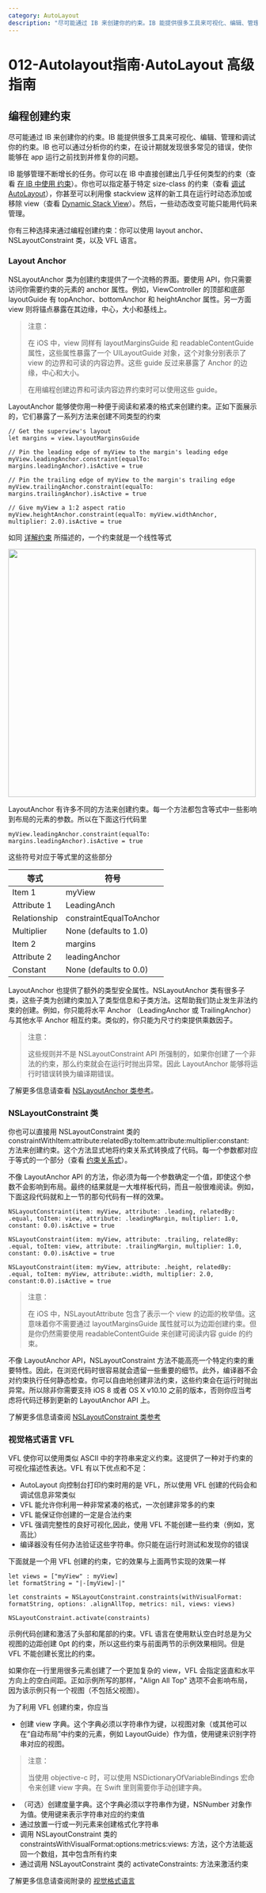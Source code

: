 ```yaml
---
category: AutoLayout
description: "尽可能通过 IB 来创建你的约束。IB 能提供很多工具来可视化、编辑、管理和调试你的约束。IB 也可以通过分析你的约束，在设计期就发现很多常见的错误，使你能够在 app 运行之前找到并修复你的问题。"
---
```


# 012-Autolayout指南·AutoLayout 高级指南

## 编程创建约束

尽可能通过 IB 来创建你的约束。IB 能提供很多工具来可视化、编辑、管理和调试你的约束。IB 也可以通过分析你的约束，在设计期就发现很多常见的错误，使你能够在 app 运行之前找到并修复你的问题。

IB 能够管理不断增长的任务。你可以在 IB 中直接创建出几乎任何类型的约束（查看 [在 IB 中使用 约束](https://developer.apple.com/library/content/documentation/UserExperience/Conceptual/AutolayoutPG/WorkingwithConstraintsinInterfaceBuidler.html#//apple_ref/doc/uid/TP40010853-CH10-SW1)）。你也可以指定基于特定 size-class 的约束（查看 [调试 AutoLayout](https://developer.apple.com/library/content/documentation/UserExperience/Conceptual/AutolayoutPG/TypesofErrors.html#//apple_ref/doc/uid/TP40010853-CH22-SW1)），你甚至可以利用像 stackview 这样的新工具在运行时动态添加或移除 view（查看 [Dynamic Stack View](https://developer.apple.com/library/content/documentation/UserExperience/Conceptual/AutolayoutPG/LayoutUsingStackViews.html#//apple_ref/doc/uid/TP40010853-CH11-SW19)）。然后，一些动态改变可能只能用代码来管理。

你有三种选择来通过编程创建约束：你可以使用 layout anchor、 NSLayoutConstraint 类，以及 VFL 语言。

### Layout Anchor

NSLayoutAnchor 类为创建约束提供了一个流畅的界面。要使用 API，你只需要访问你需要约束的元素的 anchor 属性。例如，ViewController 的顶部和底部 layoutGuide 有 topAnchor、bottomAnchor 和 heightAnchor 属性。另一方面 view 则将锚点暴露在其边缘，中心，大小和基线上。

> 注意：
> 
> 在 iOS 中，view 同样有 layoutMarginsGuide 和 readableContentGuide 属性，这些属性暴露了一个 UILayoutGuide 对象，这个对象分别表示了 view 的边界和可读的内容边界。这些 guide 反过来暴露了 Anchor 的边缘，中心和大小。
> 
> 在用编程创建边界和可读内容边界约束时可以使用这些 guide。

LayoutAnchor 能够使你用一种便于阅读和紧凑的格式来创建约束。正如下面展示的，它们暴露了一系列方法来创建不同类型的约束

```objective_c
// Get the superview's layout
let margins = view.layoutMarginsGuide
 
// Pin the leading edge of myView to the margin's leading edge
myView.leadingAnchor.constraint(equalTo: margins.leadingAnchor).isActive = true
 
// Pin the trailing edge of myView to the margin's trailing edge
myView.trailingAnchor.constraint(equalTo: margins.trailingAnchor).isActive = true
 
// Give myView a 1:2 aspect ratio
myView.heightAnchor.constraint(equalTo: myView.widthAnchor, multiplier: 2.0).isActive = true
```

如同 [详解约束](https://developer.apple.com/library/content/documentation/UserExperience/Conceptual/AutolayoutPG/AnatomyofaConstraint.html#//apple_ref/doc/uid/TP40010853-CH9-SW1) 所描述的，一个约束就是一个线性等式

<img src="https://developer.apple.com/library/content/documentation/UserExperience/Conceptual/AutolayoutPG/Art/view_formula_2x.png" width=500>

LayoutAnchor 有许多不同的方法来创建约束。每一个方法都包含等式中一些影响到布局的元素的参数。所以在下面这行代码里

```objective_c
myView.leadingAnchor.constraint(equalTo: margins.leadingAnchor).isActive = true
```

这些符号对应于等式里的这些部分

|等式|符号|
|---|---|
|Item 1|myView|
|Attribute 1|LeadingAnch|
|Relationship|constraintEqualToAnchor|
|Multiplier|None (defaults to 1.0)|
|Item 2|margins|
|Attribute 2|leadingAnchor|
|Constant|None (defaults to 0.0)|

LayoutAnchor 也提供了额外的类型安全属性。NSLayoutAnchor 类有很多子类，这些子类为创建约束加入了类型信息和子类方法。这帮助我们防止发生非法约束的创建。例如，你只能将水平 Anchor （LeadingAnchor 或 TrailingAnchor）与其他水平 Anchor 相互约束。类似的，你只能为尺寸约束提供乘数因子。

> 注意：
> 
> 这些规则并不是 NSLayoutConstraint API 所强制的，如果你创建了一个非法的约束，那么约束就会在运行时抛出异常。因此 LayoutAnchor 能够将运行时错误转换为编译期错误。

了解更多信息请查看 [NSLayoutAnchor 类参考](https://developer.apple.com/documentation/appkit/nslayoutanchor)。

### NSLayoutConstraint 类

你也可以直接用 NSLayoutConstraint 类的 constraintWithItem:attribute:relatedBy:toItem:attribute:multiplier:constant: 方法来创建约束。这个方法显式地将约束关系式转换成了代码。每一个参数都对应于等式的一个部分（查看 [约束关系式](https://developer.apple.com/library/content/documentation/UserExperience/Conceptual/AutolayoutPG/AnatomyofaConstraint.html#//apple_ref/doc/uid/TP40010853-CH9-SW2)）。

不像 LayoutAnchor API 的方法，你必须为每一个参数确定一个值，即使这个参数不会影响到布局。最终的结果就是一大堆样板代码，而且一般很难阅读。例如，下面这段代码就和上一节的那句代码有一样的效果。

```objective_c
NSLayoutConstraint(item: myView, attribute: .leading, relatedBy: .equal, toItem: view, attribute: .leadingMargin, multiplier: 1.0, constant: 0.0).isActive = true
 
NSLayoutConstraint(item: myView, attribute: .trailing, relatedBy: .equal, toItem: view, attribute: .trailingMargin, multiplier: 1.0, constant: 0.0).isActive = true
 
NSLayoutConstraint(item: myView, attribute: .height, relatedBy: .equal, toItem: myView, attribute:.width, multiplier: 2.0, constant:0.0).isActive = true
```

> 注意：
> 
> 在 iOS 中，NSLayoutAttribute 包含了表示一个 view 的边距的枚举值。这意味着你不需要通过 layoutMarginsGuide 属性就可以为边距创建约束。但是你仍然需要使用 readableContentGuide 来创建可阅读内容 guide 的约束。

不像 LayoutAnchor API，NSLayoutConstraint 方法不能高亮一个特定约束的重要特性。因此，在浏览代码时很容易就会遗留一些重要的细节。此外，编译器不会对约束执行任何静态检查。你可以自由地创建非法约束，这些约束会在运行时抛出异常。所以除非你需要支持 iOS 8 或者 OS X v10.10 之前的版本，否则你应当考虑将代码迁移到更新的 LayoutAnchor API 上。

了解更多信息请查阅 [NSLayoutConstraint 类参考](https://developer.apple.com/documentation/appkit/nslayoutconstraint)

### 视觉格式语言 VFL

VFL 使你可以使用类似 ASCII 中的字符串来定义约束。这提供了一种对于约束的可视化描述性表达。VFL 有以下优点和不足：

* AutoLayout 向控制台打印约束时用的是 VFL，所以使用 VFL 创建的代码会和调试信息非常类似
* VFL 能允许你利用一种非常紧凑的格式，一次创建非常多的约束
* VFL 能保证你创建的一定是合法约束
* VFL 强调完整性的良好可视化,因此，使用 VFL 不能创建一些约束（例如，宽高比）
* 编译器没有任何办法验证这些字符串。你只能在运行时测试和发现你的错误

下面就是一个用 VFL 创建的约束，它的效果与上面两节实现的效果一样

```objective_c
let views = ["myView" : myView]
let formatString = "|-[myView]-|"
 
let constraints = NSLayoutConstraint.constraints(withVisualFormat: formatString, options: .alignAllTop, metrics: nil, views: views)
 
NSLayoutConstraint.activate(constraints)
```

示例代码创建和激活了头部和尾部的约束。VFL 语言在使用默认空白时总是为父视图的边距创建 0pt 的约束，所以这些约束与前面两节的示例效果相同。但是 VFL 不能创建长宽比的约束。

如果你在一行里用很多元素创建了一个更加复杂的 view，VFL 会指定竖直和水平方向上的空白间距。正如示例所写的那样，"Align All Top" 选项不会影响布局，因为该示例只有一个视图（不包括父视图）。

为了利用 VFL 创建约束，你应当

* 创建 view 字典。这个字典必须以字符串作为键，以视图对象（或其他可以在“自动布局”中约束的元素，例如 LayoutGuide）作为值，使用键来识别字符串对应的视图。

> 注意：
> 
> 当使用 objective-c 时，可以使用 NSDictionaryOfVariableBindings 宏命令来创建 view 字典。在 Swift 里则需要你手动创建字典。

* （可选）创建度量字典。这个字典必须以字符串作为键，NSNumber 对象作为值。使用键来表示字符串对应的约束值
* 通过放置一行或一列元素来创建格式化字符串
* 调用  NSLayoutConstraint 类的 constraintsWithVisualFormat:options:metrics:views: 方法，这个方法能返回一个数组，其中包含所有约束
* 通过调用 NSLayoutConstraint 类的 activateConstraints: 方法来激活约束

了解更多信息请查阅附录的 [视觉格式语言](https://developer.apple.com/library/content/documentation/UserExperience/Conceptual/AutolayoutPG/VisualFormatLanguage.html#//apple_ref/doc/uid/TP40010853-CH27-SW1)